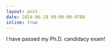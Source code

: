 ```yaml
---
layout: post
date: 2024-06-18 09:00:00-0700
inline: true
---
```


I have passed my Ph.D. candidacy exam!